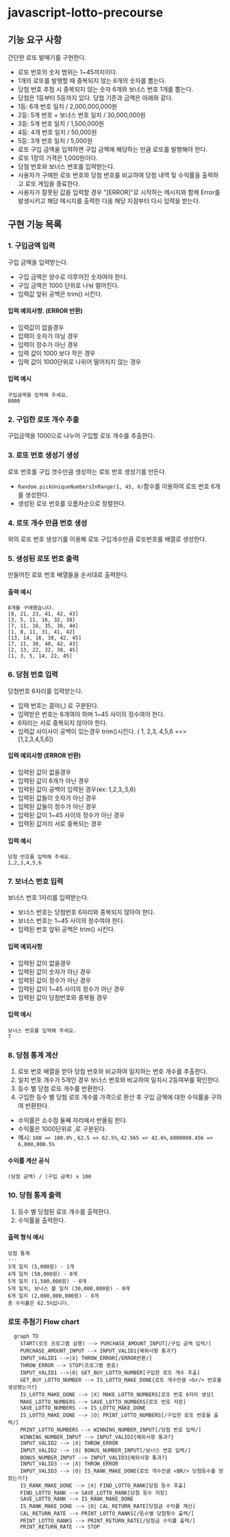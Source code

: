 # javascript-lotto-precourse

## 기능 요구 사항

간단한 로또 발매기를 구현한다.

- 로또 번호의 숫자 범위는 1~45까지이다.
- 1개의 로또를 발행할 때 중복되지 않는 6개의 숫자를 뽑는다.
- 당첨 번호 추첨 시 중복되지 않는 숫자 6개와 보너스 번호 1개를 뽑는다.
- 당첨은 1등부터 5등까지 있다. 당첨 기준과 금액은 아래와 같다.
- 1등: 6개 번호 일치 / 2,000,000,000원
- 2등: 5개 번호 + 보너스 번호 일치 / 30,000,000원
- 3등: 5개 번호 일치 / 1,500,000원
- 4등: 4개 번호 일치 / 50,000원
- 5등: 3개 번호 일치 / 5,000원
- 로또 구입 금액을 입력하면 구입 금액에 해당하는 만큼 로또를 발행해야 한다.
- 로또 1장의 가격은 1,000원이다.
- 당첨 번호와 보너스 번호를 입력받는다.
- 사용자가 구매한 로또 번호와 당첨 번호를 비교하여 당첨 내역 및 수익률을 출력하고 로또 게임을 종료한다.
- 사용자가 잘못된 값을 입력할 경우 "[ERROR]"로 시작하는 메시지와 함께 Error를 발생시키고 해당 메시지를 출력한 다음 해당 지점부터 다시 입력을 받는다.

## 구현 기능 목록

### 1. 구입금액 입력

구입 금액을 입력받는다.

- 구입 금액은 양수로 이루어진 숫자여야 한다.
- 구입 금액은 1000 단위로 나눠 떨어진다.
- 입력값 앞뒤 공백은 trim() 시킨다.

#### 입력 예외사항. (ERROR 반환)

- 입력값이 없을경우
- 입력이 숫자가 아닐 경우
- 입력이 정수가 아닌 경우
- 입력 값이 1000 보다 작은 경우
- 입력 값이 1000단위로 나위어 떨어지지 않는 경우

#### 입력 예시

```
구입금액을 입력해 주세요.
8000
```

### 2. 구입한 로또 개수 추출

구입금액을 1000으로 나누어 구입할 로또 개수를 추출한다.

### 3. 로또 번호 생성기 생성

로또 번호를 구입 갯수만큼 생성하는 로또 번호 생성기를 만든다.

- `Random.pickUniqueNumbersInRange(1, 45, 6)`함수를 이용하여 로또 번호 6개를 생성한다.
- 생성된 로또 번호를 오름차순으로 정렬한다.

### 4. 로또 개수 만큼 번호 생성

위의 로또 번호 생성기를 이용해 로또 구입개수만큼 로또번호를 배열로 생성한다.

### 5. 생성된 로또 번호 출력

만들어진 로또 번호 배열들을 순서대로 출력한다.

#### 출력 예시

```
8개를 구매했습니다.
[8, 21, 23, 41, 42, 43]
[3, 5, 11, 16, 32, 38]
[7, 11, 16, 35, 36, 44]
[1, 8, 11, 31, 41, 42]
[13, 14, 16, 38, 42, 45]
[7, 11, 30, 40, 42, 43]
[2, 13, 22, 32, 38, 45]
[1, 3, 5, 14, 22, 45]
```

### 6. 당첨 번호 입력

당첨번호 6자리를 입력받는다.

- 입력 번호는 콤마(,) 로 구분된다.
- 입력받은 번호는 6개여야 하며 1~45 사이의 정수여야 한다.
- 6자리는 서로 중복되지 않아야 한다.
- 입력값 사이사이 공백이 있는경우 trim()시킨다. ( 1, 2,3, 4,5,6 ==> [1,2,3,4,5,6])

#### 입력 예외사항 (ERROR 반환)

- 입력된 값이 없을경우
- 입력된 값이 6개가 아닌 경우
- 입력된 값이 공백이 입력된 경우(ex: 1,2,3,,5,6)
- 입력된 값들이 숫자가 아닌 경우
- 입력된 값들이 정수가 아닌 경우
- 입력된 값이 1~45 사이의 정수가 아닌 경우
- 입력된 값끼리 서로 중복되는 경우

#### 입력 예시

```
당첨 번호를 입력해 주세요.
1,2,3,4,5,6
```

### 7. 보너스 번호 입력

보너스 번호 1자리를 입력받는다.

- 보너스 번호는 당첨번호 6자리와 중복되지 않아야 한다.
- 보너스 번호는 1~45 사이의 정수여야 한다.
- 입력된 번호 앞뒤 공백은 trim() 시킨다.

#### 입력 예외사항

- 입력된 값이 없을경우
- 입력된 값이 숫자가 아닌 경우
- 입력된 값이 정수가 아닌 경우
- 입력된 값이 1~45 사이의 정수가 아닌 경우
- 입력된 값이 당첨번호와 중복될 경우

#### 입력 예시

```
보너스 번호를 입력해 주세요.
7
```

### 8. 당첨 통계 계산

1. 로또 번호 배열을 받아 당첨 번호와 비교하여 일치하는 번호 개수를 추출한다.
2. 일치 번호 개수가 5개인 경우 보너스 번호와 비교하여 일치시 2등여부를 확인한다.
3. 등수 별 당첨 로또 개수를 반환한다.
4. 구입한 등수 별 당첨 로또 개수를 가격으로 환산 후 구입 금액에 대한 수익률을 구하여 반환한다.

- 수익률은 소수점 둘째 자리에서 반올림 한다.
- 수익률은 1000단위로 ,로 구분된다.
- 예시: `100 => 100.0%` , `62.5 => 62.5%`, `42.565 => 42.6%`, `6000000.456 => 6,000,000.5%`

#### 수익률 계산 공식

`(당첨 금액) / (구입 금액) x 100`

### 10. 당첨 통계 출력

1. 등수 별 당첨된 로또 개수를 출력한다.
2. 수익률을 출력한다.

#### 출력 형식 예시

```
당첨 통계
---
3개 일치 (5,000원) - 1개
4개 일치 (50,000원) - 0개
5개 일치 (1,500,000원) - 0개
5개 일치, 보너스 볼 일치 (30,000,000원) - 0개
6개 일치 (2,000,000,000원) - 0개
총 수익률은 62.5%입니다.
```

### 로또 추첨기 Flow chart

```mermaid
  graph TD
    START(로또 프로그램 실행) --> PURCHASE_AMOUNT_INPUT[/구입 금액 입력/]
    PURCHASE_AMOUNT_INPUT --> INPUT_VALID1{예외사항 통과?}
    INPUT_VALID1 -->|X| THROW_ERROR[/ERROR반환/]
    THROW_ERROR --> STOP(프로그램 종료)
    INPUT_VALID1 -->|O| GET_BUY_LOTTO_NUMBER[구입한 로또 개수 추출]
    GET_BUY_LOTTO_NUMBER --> IS_LOTTO_MAKE_DONE{로또 개수만큼 <br/> 번호를 생성했는가?}
    IS_LOTTO_MAKE_DONE --> |X| MAKE_LOTTO_NUMBERS[로또 번호 6자리 생성]
    MAKE_LOTTO_NUMBERS --> SAVE_LOTTO_NUMBERS[로또 번호 저장]
    SAVE_LOTTO_NUMBERS --> IS_LOTTO_MAKE_DONE
    IS_LOTTO_MAKE_DONE --> |O| PRINT_LOTTO_NUMBERS[/구입한 로또 번호들 출력/]
    PRINT_LOTTO_NUMBERS --> WINNING_NUMBER_INPUT[/당첨 번호 입력/]
    WINNING_NUMBER_INPUT --> INPUT_VALID2{예외사항 통과?}
    INPUT_VALID2 --> |X| THROW_ERROR
    INPUT_VALID2 --> |O| BONUS_NUMBER_INPUT[/보너스 번호 입력/]
    BONUS_NUMBER_INPUT --> INPUT_VALID3{예외사항 통과?}
    INPUT_VALID3 --> |X| THROW_ERROR
    INPUT_VALID3 --> |O| IS_RANK_MAKE_DONE{로또 개수만큼 <BR/> 당첨등수를 얻었는가?}
    IS_RANK_MAKE_DONE --> |X| FIND_LOTTO_RANK[당첨 등수 추출]
    FIND_LOTTO_RANK --> SAVE_LOTTO_RANK[당첨 등수 저장]
    SAVE_LOTTO_RANK --> IS_RANK_MAKE_DONE
    IS_RANK_MAKE_DONE --> |O| CAL_RETURN_RATE[당첨금 수익률 계산]
    CAL_RETURN_RATE --> PRINT_LOTTO_RANKS[/등수별 당첨횟수 출력/]
    PRINT_LOTTO_RANKS --> PRINT_RETURN_RATE[/당첨금 수익률 출력/]
    PRINT_RETURN_RATE --> STOP
```
